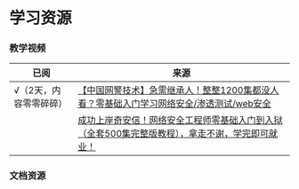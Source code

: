 # 学习资源

### 教学视频

| 已阅           | 来源                                                                                                 |
|--------------|----------------------------------------------------------------------------------------------------|
| √（2天，内容零零碎碎） | [【中国网警技术】急需继承人！整整1200集都没人看？零基础入门学习网络安全/渗透测试/web安全](https://www.bilibili.com/video/BV1964y1N73j) |
|              | [成功上岸奇安信！网络安全工程师零基础入门到入狱（全套500集完整版教程），拿走不谢，学完即可就业！](https://www.bilibili.com/video/BV1UN411w7AL) |

### 文档资源


